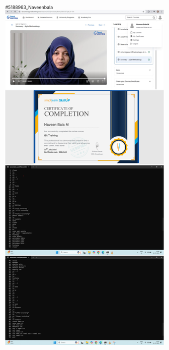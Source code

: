 #5188963_Naveenbala
![Agile Certificate](Agilecertificate.png)
![Git certificate](Gitcertificate.png)
![Linux Commands1](linuxcommands1.png)
![Linux Commands2](linuxcommands2.png)
